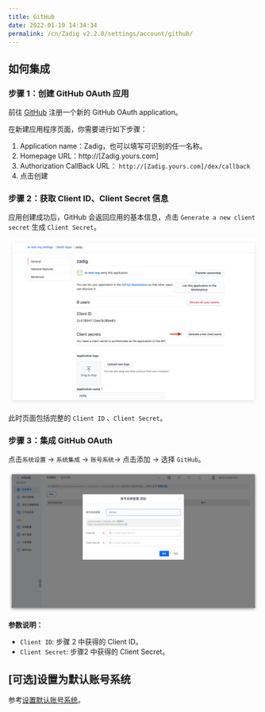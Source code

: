 ```yaml
---
title: GitHub
date: 2022-01-19 14:34:34
permalink: /cn/Zadig v2.2.0/settings/account/github/
---
```


## 如何集成

### 步骤 1：创建 GitHub OAuth 应用

前往 [GitHub](https://github.com/settings/applications/new) 注册一个新的 GitHub OAuth application。

在新建应用程序页面，你需要进行如下步骤：

1. Application name：Zadig，也可以填写可识别的任一名称。
2. Homepage URL：http://[Zadig.yours.com]
3. Authorization CallBack URL： `http://[Zadig.yours.com]/dex/callback`
4. 点击创建

### 步骤 2：获取 Client ID、Client Secret 信息

应用创建成功后，GitHub 会返回应用的基本信息，点击 `Generate a new client secret` 生成 `Client Secret`。

![github](../../../../_images/github3.png)

此时页面包括完整的 `Client ID` 、`Client Secret`。

### 步骤 3：集成 GitHub OAuth

点击`系统设置` -> `系统集成` -> `账号系统`-> 点击添加 -> 选择 `GitHub`。

![GitHub](../../../../_images/user_account_github.png)

**参数说明：**
- `Client ID`: 步骤 2 中获得的 Client ID。
- `Client Secret`: 步骤2 中获得的 Client Secret。

## [可选]设置为默认账号系统
参考[设置默认账号系统](/cn/Zadig%20v2.2.0/settings/account/ldap/#可选-设置为默认账号系统)。
